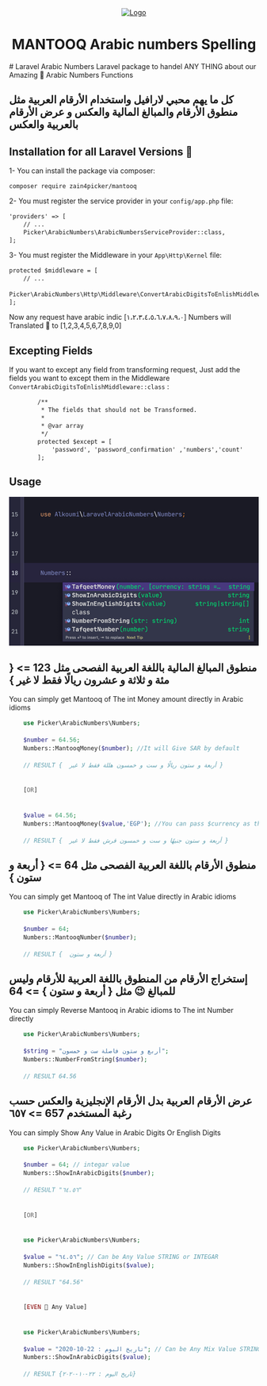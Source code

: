 <div align="center"> 
  <a href="https://picker.sd"> 
    <img src="https://picker.sd/zain4picker-cover.svg" alt="Logo"> 
  </a>
  <h1 align="center">MANTOOQ Arabic numbers Spelling</h1>
</div>
# Laravel Arabic Numbers
Laravel package to handel ANY THING about our Amazing 💝 Arabic Numbers Functions

## كل ما يهم محبي لارافيل واستخدام الأرقام العربية مثل منطوق الأرقام والمبالغ المالية والعكس و عرض الأرقام بالعربية والعكس 
## Installation for all Laravel Versions 🥳
1- You can install the package via composer:

    composer require zain4picker/mantooq

2- You must register the service provider in your `config/app.php` file:

    'providers' => [
        // ...
        Picker\ArabicNumbers\ArabicNumbersServiceProvider::class,
    ];

3- You must register the Middleware in your `App\Http\Kernel` file:

    protected $middleware = [
        // ...
        Picker\ArabicNumbers\Http\Middleware\ConvertArabicDigitsToEnlishMiddleware::class
    ];

Now any request have arabic indic [١،٢،٣،٤،٥،٦،٧،٨،٩،٠] Numbers will Translated 🥳 to [1,2,3,4,5,6,7,8,9,0] 

## Excepting Fields 
If you want to except any field from transforming request, Just add the fields you want to except them in the Middleware `ConvertArabicDigitsToEnlishMiddleware::class` :

	        /**
             * The fields that should not be Transformed.
             *
             * @var array
             */
            protected $except = [
                'password', 'password_confirmation' ,'numbers','count'
            ];

## Usage
![Arabic Numbers](imags/numbers.png)

##   منطوق المبالغ المالية باللغة العربية الفصحى مثل 123 => { مئة و ثلاثة و عشرون ريالًا فقط لا غير } 
You can simply get Mantooq of The int Money amount directly in Arabic idioms 
```php
    use Picker\ArabicNumbers\Numbers;

    $number = 64.56;
    Numbers::MantooqMoney($number); //It will Give SAR by default

    // RESULT {  أربعة و ستون ريالًا و ست و خمسون هللة فقط لا غير }


    [OR]


    $value = 64.56;
    Numbers::MantooqMoney($value,'EGP'); //You can pass $currency as the second @param

    // RESULT {  أربعة و ستون جنيهًا و ست و خمسون قرش فقط لا غير }
```

##   منطوق الأرقام باللغة العربية الفصحى مثل 64 => { أربعة و ستون } 
You can simply get Mantooq of The int Value directly in Arabic idioms 
```php
    use Picker\ArabicNumbers\Numbers;

    $number = 64;
    Numbers::MantooqNumber($number);

    // RESULT {  أربعة و ستون }
```
## إستخراج الأرقام من المنطوق باللغة العربية للأرقام وليس للمبالغ 😉 مثل { أربعة و ستون } => 64
You can simply Reverse Mantooq in Arabic idioms to The int Number directly 
```php
    use Picker\ArabicNumbers\Numbers;

    $string = "أربع و ستون فاصلة ست و خمسون";
    Numbers::NumberFromString($number);

    // RESULT 64.56
```
## عرض الأرقام العربية بدل الأرقام الإنجليزية والعكس حسب رغبة المستخدم 657 =>  ٦٥٧
You can simply Show Any Value in Arabic Digits Or English Digits
```php
    use Picker\ArabicNumbers\Numbers;

    $number = 64; // integar value
    Numbers::ShowInArabicDigits($number);

    // RESULT "٦٤.٥٦"


    [OR]


    use Picker\ArabicNumbers\Numbers;

    $value = "٦٤.٥٦"; // Can be Any Value STRING or INTEGAR
    Numbers::ShowInEnglishDigits($value);

    // RESULT "64.56"


    [EVEN 🥳 Any Value]


    use Picker\ArabicNumbers\Numbers;

    $value = "تاريخ اليوم : 22-10-2020"; // Can be Any Mix Value STRING with INTEGAR
    Numbers::ShowInArabicDigits($value);

    // RESULT {تاريخ اليوم : ٢٢-١٠-٢٠٢٠}
```
